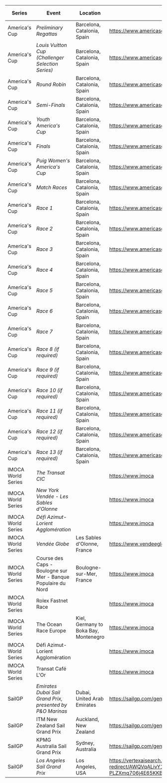 | Series | Event | Location | URL | Start Date | End Date |
|---|---|---|---|---|---|
| America's Cup | *Preliminary Regattas* | Barcelona, Catalonia, Spain | https://www.americascup.com/en/ac37-schedule | 2024-08-22 | *2024-08-25* |
| America's Cup | *Louis Vuitton Cup (Challenger Selection Series)* | Barcelona, Catalonia, Spain | https://www.americascup.com/en/ac37-schedule | 2024-08-29 | *2024-10-05* |
| America's Cup | *Round Robin* | Barcelona, Catalonia, Spain | https://www.americascup.com/en/ac37-schedule | 2024-08-29 | *2024-09-08* |
| America's Cup | *Semi-Finals* | Barcelona, Catalonia, Spain | https://www.americascup.com/en/ac37-schedule | 2024-09-14 | *2024-09-19* |
| America's Cup | *Youth America's Cup* | Barcelona, Catalonia, Spain | https://www.americascup.com/en/ac37-schedule | 2024-09-17 | *2024-09-26* |
| America's Cup | *Finals* | Barcelona, Catalonia, Spain | https://www.americascup.com/en/ac37-schedule | 2024-09-26 | *2024-10-05* |
| America's Cup | *Puig Women's America's Cup* | Barcelona, Catalonia, Spain | https://www.americascup.com/en/ac37-schedule | 2024-10-05 | *2024-10-13* |
| America's Cup | *Match Races* | Barcelona, Catalonia, Spain | https://www.americascup.com/en/ac37-schedule | 2024-10-12 | *2024-10-21* |
| America's Cup | *Race 1* | Barcelona, Catalonia, Spain | https://www.americascup.com/en/ac37-schedule | 2024-10 | *2024-10* |
| America's Cup | *Race 2* | Barcelona, Catalonia, Spain | https://www.americascup.com/en/ac37-schedule | 2024-10 | *2024-10* |
| America's Cup | *Race 3* | Barcelona, Catalonia, Spain | https://www.americascup.com/en/ac37-schedule | 2024-10 | *2024-10* |
| America's Cup | *Race 4* | Barcelona, Catalonia, Spain | https://www.americascup.com/en/ac37-schedule | 2024-10 | *2024-10* |
| America's Cup | *Race 5* | Barcelona, Catalonia, Spain | https://www.americascup.com/en/ac37-schedule | 2024-10 | *2024-10* |
| America's Cup | *Race 6* | Barcelona, Catalonia, Spain | https://www.americascup.com/en/ac37-schedule | 2024-10 | *2024-10* |
| America's Cup | *Race 7* | Barcelona, Catalonia, Spain | https://www.americascup.com/en/ac37-schedule | 2024-10 | *2024-10* |
| America's Cup | *Race 8 (if required)* | Barcelona, Catalonia, Spain | https://www.americascup.com/en/ac37-schedule | 2024-10 | *2024-10* |
| America's Cup | *Race 9 (if required)* | Barcelona, Catalonia, Spain | https://www.americascup.com/en/ac37-schedule | 2024-10 | *2024-10* |
| America's Cup | *Race 10 (if required)* | Barcelona, Catalonia, Spain | https://www.americascup.com/en/ac37-schedule | 2024-10 | *2024-10* |
| America's Cup | *Race 11 (if required)* | Barcelona, Catalonia, Spain | https://www.americascup.com/en/ac37-schedule | 2024-10 | *2024-10* |
| America's Cup | *Race 12 (if required)* | Barcelona, Catalonia, Spain | https://www.americascup.com/en/ac37-schedule | 2024-10 | *2024-10* |
| America's Cup | *Race 13 (if required)* | Barcelona, Catalonia, Spain | https://www.americascup.com/en/ac37-schedule | 2024-10 | *2024-10* |
| IMOCA World Series | *The Transat CIC* |  | https://www.imoca | 2024 | *2024* |
| IMOCA World Series | *New York Vendée - Les Sables d'Olonne* |  | https://www.imoca | 2024 | *2024* |
| IMOCA World Series | *Défi Azimut-Lorient Agglomération* |  | https://www.imoca | 2024 | *2024* |
| IMOCA World Series | *Vendée Globe* | Les Sables d'Olonne, France | https://www.vendeeglobe.org/ | 2024-11-10 | 2025 |
| IMOCA World Series | Course des Caps - Boulogne sur Mer - Banque Populaire du Nord | Boulogne-sur-Mer, France | https://www.imoca | 2025-06 | 2025-06 |
| IMOCA World Series | Rolex Fastnet Race |  | https://www.imoca | 2025-07 | 2025-07 |
| IMOCA World Series | The Ocean Race Europe | Kiel, Germany to Boka Bay, Montenegro | https://www.imoca | 2025-08-10 | 2025-08-10 |
| IMOCA World Series | Défi Azimut-Lorient Agglomération |  | https://www.imoca | 2025-09 | 2025-09 |
| IMOCA World Series | Transat Café L'Or |  | https://www.imoca | 2025-10 | 2025-10 |
| SailGP | *Emirates Dubai Sail Grand Prix, presented by P&O Marinas* | Dubai, United Arab Emirates | https://sailgp.com/general/24-25/calendar | 2024-11-23 | *2024-11-24* |
| SailGP | ITM New Zealand Sail Grand Prix | Auckland, New Zealand | https://sailgp.com/general/24-25/calendar | 2025-01-18 | 2025-01-19 |
| SailGP | KPMG Australia Sail Grand Prix | Sydney, Australia | https://sailgp.com/general/24-25/calendar | 2025-02-08 | 2025-02-09 |
| SailGP | *Los Angeles Sail Grand Prix* | Los Angeles, USA | https://vertexaisearch.cloud.google.com/grounding-api-redirect/AWQVqALivY1BPZjqZpT0Pq_hvXlamF7_051uiZN0WgV8Iq8NPbFt7fgMhHjfgS-PLZXmq706j4E65KKBo2ztZSVVQyESKVgGjBoiCnvwmOZWlB83TxhNtCJNVVZKNcVinW6lnVxqvOSYolW_2xdYcnRM8HGaew== | 2025-03-15 | *2025-